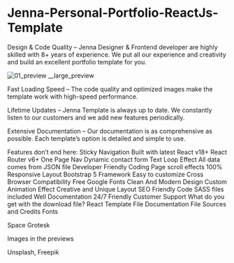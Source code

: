 # Jenna-Personal-Portfolio-ReactJs-Template
Design &amp; Code Quality – Jenna Designer &amp; Frontend developer are highly skilled with 8+ years of experience. We put all our experience and creativity and build an excellent portfolio template for you.

![01_preview __large_preview](https://github.com/codeplay-code/Jenna-Personal-Portfolio-ReactJs-Template/assets/145067902/656f9a53-4666-45c2-8511-0778dcea556e)

Fast Loading Speed – The code quality and optimized images make the template work with high-speed performance.

Lifetime Updates – Jenna Template is always up to date. We constantly listen to our customers and we add new features periodically.

Extensive Documentation – Our documentation is as comprehensive as possible. Each template’s option is detailed and simple to use.

Features don’t end here:
Sticky Navigation
Built with latest React v18+
React Router v6+
One Page Nav
Dynamic contact form
Text Loop Effect
All data comes from JSON file
Developer Friendly Coding
Page scroll effects
100% Responsive Layout
Bootstrap 5 Framework
Easy to customize
Cross Browser Compatibility
Free Google Fonts
Clean And Modern Design
Custom Animation Effect
Creative and Unique Layout
SEO Friendly Code
SASS files included
Well Documentation
24/7 Friendly Customer Support
What do you get with the download file?
React Template File
Documentation File
Sources and Credits
Fonts

Space Grotesk

Images in the previews

Unsplash, Freepik
